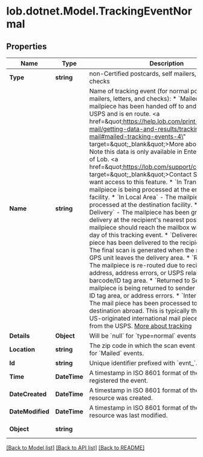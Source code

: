 # lob.dotnet.Model.TrackingEventNormal

## Properties

Name | Type | Description | Notes
------------ | ------------- | ------------- | -------------
**Type** | **string** | non-Certified postcards, self mailers, letters, and checks | 
**Name** | **string** | Name of tracking event (for normal postcards, self mailers, letters, and checks):    * &#x60;Mailed&#x60; - The mailpiece has been handed off to and accepted by USPS   and is en route. &lt;a href&#x3D;\&quot;https://help.lob.com/print-and-mail/getting-data-and-results/tracking-your-mail#mailed-tracking-events-4\&quot; target&#x3D;\&quot;_blank\&quot;&gt;More about   Mailed.&lt;/a&gt;   Note this data is only available in Enterprise editions of   Lob. &lt;a href&#x3D;\&quot;https://lob.com/support/contact#contact\&quot; target&#x3D;\&quot;_blank\&quot;&gt;Contact Sales&lt;/a&gt; if   you want access to this feature.  * &#x60;In Transit&#x60; - The mailpiece is being processed at the entry/origin facility. * &#x60;In Local Area&#x60; - The mailpiece is being processed at the destination facility. * &#x60;Processed for Delivery&#x60; - The mailpiece has been greenlit for   delivery at the recipient&#39;s nearest postal facility. The mailpiece   should reach the mailbox within 1 business day of this tracking   event.  * &#x60;Delivered&#x60; - The mail piece has been delivered to    the recipients address. The final scan is generated when the mail    carrier&#39;s GPS unit leaves the delivery area.  * &#x60;Re-Routed&#x60; - The mailpiece is re-routed due to recipient change of   address, address errors, or USPS relabeling of barcode/ID tag   area.  * &#x60;Returned to Sender&#x60; - The mailpiece is being returned to sender due   to barcode, ID tag area, or address errors.  * &#x60;International Exit&#x60; - The mail piece has been processed to    ship to a destination abroad. This is typically the last    scan a US-originated international mail piece will receive    from the USPS.  [More about tracking](https://support.lob.com/hc/en-us/articles/115000097404-Can-I-track-my-mail-)  | 
**Details** | **Object** | Will be &#x60;null&#x60; for &#x60;type&#x3D;normal&#x60; events | [optional] 
**Location** | **string** | The zip code in which the scan event occurred. Null for &#x60;Mailed&#x60; events.  | [optional] 
**Id** | **string** | Unique identifier prefixed with &#x60;evnt_&#x60;. | [optional] 
**Time** | **DateTime** | A timestamp in ISO 8601 format of the date USPS registered the event. | [optional] 
**DateCreated** | **DateTime** | A timestamp in ISO 8601 format of the date the resource was created. | [optional] 
**DateModified** | **DateTime** | A timestamp in ISO 8601 format of the date the resource was last modified. | [optional] 
**Object** | **string** |  | [optional] [default to ObjectEnum.TrackingEvent]

[[Back to Model list]](../README.md#documentation-for-models) [[Back to API list]](../README.md#documentation-for-api-endpoints) [[Back to README]](../README.md)

